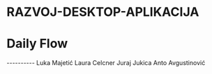 # RAZVOJ-DESKTOP-APLIKACIJA

<h1>Daily Flow</h1>  
----------  
Luka Majetić  
Laura Celcner  
Juraj Jukica  
Anto Avgustinović  
